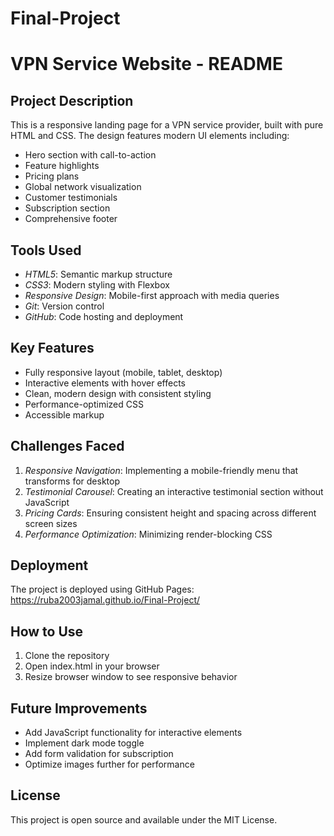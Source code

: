 # Final-Project
# VPN Service Website - README

## Project Description
This is a responsive landing page for a VPN service provider, built with pure HTML and CSS. The design features modern UI elements including:

- Hero section with call-to-action
- Feature highlights
- Pricing plans
- Global network visualization
- Customer testimonials
- Subscription section
- Comprehensive footer

## Tools Used
- *HTML5*: Semantic markup structure
- *CSS3*: Modern styling with Flexbox
- *Responsive Design*: Mobile-first approach with media queries
- *Git*: Version control
- *GitHub*: Code hosting and deployment

## Key Features
- Fully responsive layout (mobile, tablet, desktop)
- Interactive elements with hover effects
- Clean, modern design with consistent styling
- Performance-optimized CSS
- Accessible markup

## Challenges Faced
1. *Responsive Navigation*: Implementing a mobile-friendly menu that transforms for desktop
2. *Testimonial Carousel*: Creating an interactive testimonial section without JavaScript
3. *Pricing Cards*: Ensuring consistent height and spacing across different screen sizes
4. *Performance Optimization*: Minimizing render-blocking CSS

## Deployment
The project is deployed using GitHub Pages:
https://ruba2003jamal.github.io/Final-Project/

## How to Use
1. Clone the repository
2. Open index.html in your browser
3. Resize browser window to see responsive behavior

## Future Improvements
- Add JavaScript functionality for interactive elements
- Implement dark mode toggle
- Add form validation for subscription
- Optimize images further for performance

## License
This project is open source and available under the MIT License.
